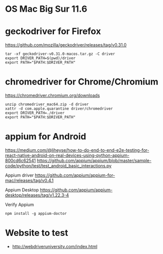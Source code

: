 # OS Mac Big Sur 11.6

# geckodriver for Firefox

https://github.com/mozilla/geckodriver/releases/tag/v0.31.0

```
tar -xf geckodriver-v0.31.0-macos.tar.gz -C driver
export DRIVER_PATH=$(pwd)/driver
export PATH="$PATH:$DRIVER_PATH"
```

# chromedriver for Chrome/Chromium

https://chromedriver.chromium.org/downloads

```
unzip chromedriver_mac64.zip -d driver
xattr -d com.apple.quarantine driver/chromedriver
export DRIVER_PATH=./driver
export PATH="$PATH:$DRIVER_PATH"
```

# appium for Android

https://medium.com/@liheyse/how-to-do-end-to-end-e2e-testing-for-react-native-android-on-real-devices-using-python-appium-800cd6c62541
https://github.com/appium/appium/blob/master/sample-code/python/test/test_android_basic_interactions.py

Appium driver
https://github.com/appium/appium-for-mac/releases/tag/v0.4.1

Appium Desktop
https://github.com/appium/appium-desktop/releases/tag/v1.22.3-4

Verify Appium 
```
npm install -g appium-doctor
```


# Website to test 

- http://webdriveruniversity.com/index.html
